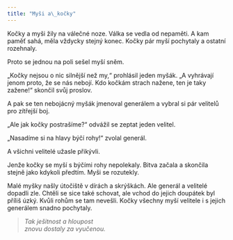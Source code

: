 ```yaml
---
title: "Myši a\_kočky"
---
```


  

Kočky a myši žily na válečné noze. Válka se vedla od nepaměti. A kam paměť sahá, měla vždycky stejný konec. Kočky pár myší pochytaly a ostatní rozehnaly.

Proto se jednou na poli sešel myší sněm.

„Kočky nejsou o nic silnější než my,“ prohlásil jeden myšák. „A vyhrávají jenom proto, že se nás nebojí. Kdo kočkám strach nažene, ten je taky zažene!“ skončil svůj proslov.

A pak se ten nebojácný myšák jmenoval generálem a vybral si pár velitelů pro zítřejší boj.

„Ale jak kočky postrašíme?“ odvážil se zeptat jeden velitel.

„Nasadíme si na hlavy býčí rohy!“ zvolal generál.

A všichni velitelé užasle přikývli.

Jenže kočky se myší s býčími rohy nepolekaly. Bitva začala a skončila stejně jako kdykoli předtím. Myši se rozutekly.

Malé myšky našly útočiště v dírách a skrýškách. Ale generál a velitelé dopadli zle. Chtěli se sice také schovat, ale vchod do jejich doupátek byl příliš úzký. Kvůli rohům se tam nevešli. Kočky všechny myší velitele i s jejich generálem snadno pochytaly.

> _Tak ješitnost a hloupost  
> znovu dostaly za vyučenou._

